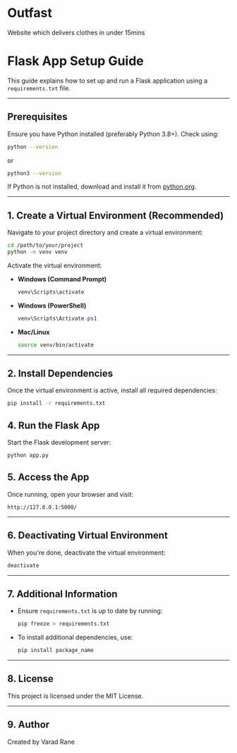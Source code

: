 # Outfast
Website which delivers clothes in under 15mins
# Flask App Setup Guide

This guide explains how to set up and run a Flask application using a `requirements.txt` file.

---

## Prerequisites

Ensure you have Python installed (preferably Python 3.8+). Check using:

```bash
python --version
```

or  

```bash
python3 --version
```

If Python is not installed, download and install it from [python.org](https://www.python.org/downloads/).

---

## 1. Create a Virtual Environment (Recommended)

Navigate to your project directory and create a virtual environment:

```bash
cd /path/to/your/project
python -m venv venv
```

Activate the virtual environment:

- **Windows (Command Prompt)**  
  ```bash
  venv\Scripts\activate
  ```
- **Windows (PowerShell)**  
  ```powershell
  venv\Scripts\Activate.ps1
  ```
- **Mac/Linux**  
  ```bash
  source venv/bin/activate
  ```

---

## 2. Install Dependencies

Once the virtual environment is active, install all required dependencies:

```bash
pip install -r requirements.txt
```



## 4. Run the Flask App

Start the Flask development server:

```bash
python app.py
```

## 5. Access the App

Once running, open your browser and visit:

```
http://127.0.0.1:5000/
```

---

## 6. Deactivating Virtual Environment

When you're done, deactivate the virtual environment:

```bash
deactivate
```

---

## 7. Additional Information

- Ensure `requirements.txt` is up to date by running:
  ```bash
  pip freeze > requirements.txt
  ```
- To install additional dependencies, use:
  ```bash
  pip install package_name
  ```

---

## 8. License

This project is licensed under the MIT License.

---

## 9. Author

Created by Varad Rane
